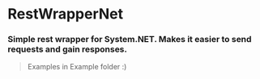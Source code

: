 # RestWrapperNet
### Simple rest wrapper for System.NET. Makes it easier to send requests and gain responses.
> Examples in Example folder :)
